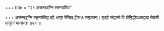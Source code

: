 +++
title = "२१ अक्रन्ददग्नि स्तनयन्निव"

+++
अक्र॑न्दद॒ग्नि स्त॒नय॑न्निव॒ द्यौः क्षामा॒ रेरि॑हद् वी॒रुधः॑ सम॒ञ्जन्। स॒द्यो ज॑ज्ञा॒नो वि हीमि॒द्धोऽअख्य॒दा रोद॑सी भा॒नुना॑ भात्य॒न्तः ॥२१ ॥